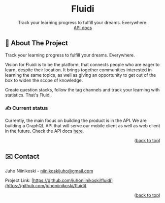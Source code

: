 <div id="top"></div>


<!-- PROJECT LOGO -->
<br />
<div align="center">

  <h1 align="center">Fluidi</h1>

  <p align="center">
    Track your learning progress to fulfill your dreams. Everywhere.
    <br />
    <!-- <a href="https://github.com/github_username/repo_name"><strong>Explore the docs »</strong></a> -->
    <!-- <br />
    <br /> -->
    <a href="https://github.com/juhoniinikoski/fluidi/tree/main/server">API docs</a>
    <!-- ·
    <a href="https://github.com/github_username/repo_name/issues">Request Feature</a> -->
  </p>
</div>


<!-- ABOUT THE PROJECT -->
## 🚀 About The Project

Track your learning progress to fulfill your dreams. Everywhere.

Vision for Fluidi is to be the platform, that connects people who are eager to learn, despite their location. It brings together communities interested in learning the same topics, as well as giving an opportunity to get out of the box to widen the scope of knowledge.

Create question stacks, follow the tag channels and track your learning with statistics. That's Fluidi.

### ✍️ Current status

Currently, the main focus on building the product is in the API. We are building a GraphQL API that will serve our mobile client as well as web client in the future. Check the API docs [here](https://github.com/juhoniinikoski/fluidi/tree/main/server).


<p align="right">(<a href="#top">back to top</a>)</p>


<!-- CONTACT -->
## ✉️ Contact

Juho Niinikoski - niinikoskijuho@gmail.com

Project Link: [https://github.com/juhoniinikoski/fluidi](https://github.com/juhoniinikoski/fluidi)

<p align="right">(<a href="#top">back to top</a>)</p>

